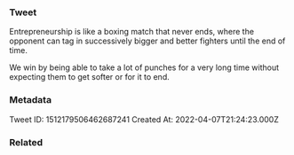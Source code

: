 ### Tweet
Entrepreneurship is like a boxing match that never ends, where the opponent can tag in successively bigger and better fighters until the end of time.

We win by being able to take a lot of punches for a very long time without expecting them to get softer or for it to end.

### Metadata
Tweet ID: 1512179506462687241
Created At: 2022-04-07T21:24:23.000Z

### Related


